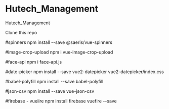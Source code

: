 # Hutech_Management

Hutech_Management

Clone this repo

#spinners
npm install --save @saeris/vue-spinners

#image-crop-upload
npm i vue-image-crop-upload

#face-api
npm i face-api.js

#date-picker
npm install --save vue2-datepicker vue2-datepicker/index.css

#babel-polyfill
npm install --save babel-polyfill

#json-csv
npm install --save vue-json-csv

#firebase - vueiire
npm install firebase vuefire --save